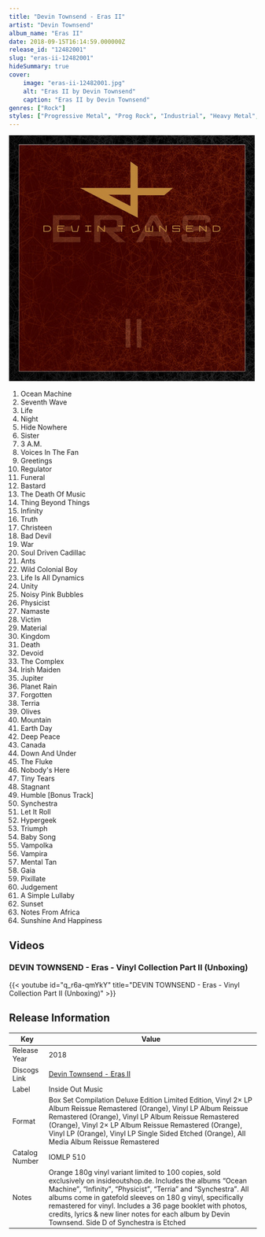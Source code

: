 ```yaml
---
title: "Devin Townsend - Eras II"
artist: "Devin Townsend"
album_name: "Eras II"
date: 2018-09-15T16:14:59.000000Z
release_id: "12482001"
slug: "eras-ii-12482001"
hideSummary: true
cover:
    image: "eras-ii-12482001.jpg"
    alt: "Eras II by Devin Townsend"
    caption: "Eras II by Devin Townsend"
genres: ["Rock"]
styles: ["Progressive Metal", "Prog Rock", "Industrial", "Heavy Metal", "Symphonic Rock"]
---
```


![Eras II by Devin Townsend](eras-ii-12482001.jpg)

<!-- section break -->

1. Ocean Machine
2. Seventh Wave
3. Life
4. Night
5. Hide Nowhere
6. Sister
7. 3 A.M.
8. Voices In The Fan
9. Greetings
10. Regulator
11. Funeral
12. Bastard
13. The Death Of Music
14. Thing Beyond Things
15. Infinity
16. Truth
17. Christeen
18. Bad Devil
19. War
20. Soul Driven Cadillac
21. Ants
22. Wild Colonial Boy
23. Life Is All Dynamics
24. Unity
25. Noisy Pink Bubbles
26. Physicist
27. Namaste
28. Victim
29. Material
30. Kingdom
31. Death
32. Devoid
33. The Complex
34. Irish Maiden
35. Jupiter
36. Planet Rain
37. Forgotten
38. Terria
39. Olives
40. Mountain
41. Earth Day
42. Deep Peace
43. Canada
44. Down And Under
45. The Fluke
46. Nobody's Here
47. Tiny Tears
48. Stagnant
49. Humble [Bonus Track]
50. Synchestra
51. Let It Roll
52. Hypergeek
53. Triumph
54. Baby Song
55. Vampolka
56. Vampira
57. Mental Tan
58. Gaia
59. Pixillate
60. Judgement
61. A Simple Lullaby
62. Sunset
63. Notes From Africa
64. Sunshine And Happiness

<!-- section break -->




## Videos
### DEVIN TOWNSEND - Eras - Vinyl Collection Part II (Unboxing)
{{< youtube id="q_r6a-qmYkY" title="DEVIN TOWNSEND - Eras - Vinyl Collection Part II (Unboxing)" >}}<br>



## Release Information
|  Key           | Value                                                |
| ---------------| ---------------------------------------------------- |
| Release Year   | 2018                                   |
| Discogs Link   | [Devin Townsend - Eras II](https://www.discogs.com/release/12482001-Devin-Townsend-Eras-II) |
| Label          | Inside Out Music |
| Format         | Box Set Compilation Deluxe Edition Limited Edition, Vinyl 2× LP Album Reissue Remastered (Orange), Vinyl LP Album Reissue Remastered (Orange), Vinyl LP Album Reissue Remastered (Orange), Vinyl 2× LP Album Reissue Remastered (Orange), Vinyl LP (Orange), Vinyl LP Single Sided Etched (Orange), All Media Album Reissue Remastered |
| Catalog Number | IOMLP 510 |
| Notes | Orange 180g vinyl variant limited to 100 copies, sold exclusively on insideoutshop.de. Includes the albums “Ocean Machine”, “Infinity”, “Physicist”, “Terria” and “Synchestra”. All albums come in gatefold sleeves on 180 g vinyl, specifically remastered for vinyl. Includes a 36 page booklet with photos, credits, lyrics & new liner notes for each album by Devin Townsend. Side D of Synchestra is Etched |